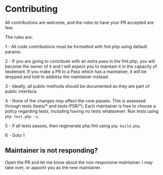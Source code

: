 # Contributing

All contributions are welcome, and the rules to have your PR accepted are few.

The rules are:

1 - All code contributions must be formatted with fmt.php using default params.

2 - If you are going to contribute with an extra pass in the fmt.php, you will become the owner of it and I will expect you to maintain it in the capacity of lieutenant. If you make a PR to a Pass which has a maintainer, it will be dropped and told to address the maintainer instead.

3 - Ideally, all public methods should be documented as they are part of public interface.

4 - None of the changes may affect the core passes. This is assessed through tests (tests/* and tests-PSR/*). Each maintainer is free to choose a policy regarding tests, including having no tests whatsoever. Run tests using `php test.php -v`.

5 - If all tests passes, then regenerate php.fmt using `php build.php`.

6 - Goto 1


## Maintainer is not responding?

Open the PR and let me know about the non-responsive maintainer. I may take over, or appoint you as the new maintainer.


